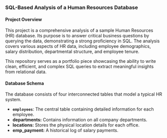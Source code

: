 ### SQL-Based Analysis of a Human Resources Database

#### Project Overview
This project is a comprehensive analysis of a sample Human Resources (HR) database. Its purpose is to answer critical business questions by querying the data, demonstrating a strong proficiency in SQL. The analysis covers various aspects of HR data, including employee demographics, salary distribution, departmental structure, and employee tenure.

This repository serves as a portfolio piece showcasing the ability to write clean, efficient, and complex SQL queries to extract meaningful insights from relational data.

#### Database Schema
The database consists of four interconnected tables that model a typical HR system.
- **`employees`**: The central table containing detailed information for each employee.
- **departments:** Contains information on all company departments.
- **locations:** Stores the physical location details for each office.
- **emp_payment:** A historical log of salary payments.
